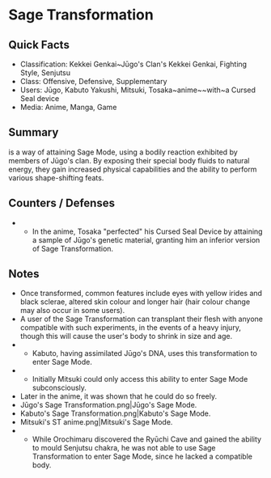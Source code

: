 # Sage Transformation

## Quick Facts
- Classification: Kekkei Genkai~Jūgo's Clan's Kekkei Genkai, Fighting Style, Senjutsu
- Class: Offensive, Defensive, Supplementary
- Users: Jūgo, Kabuto Yakushi, Mitsuki, Tosaka~anime~~with~a Cursed Seal device
- Media: Anime, Manga, Game

## Summary
is a way of attaining Sage Mode, using a bodily reaction exhibited by members of Jūgo's clan. By exposing their special body fluids to natural energy, they gain increased physical capabilities and the ability to perform various shape-shifting feats.

## Counters / Defenses
- * In the anime, Tosaka "perfected" his Cursed Seal Device by attaining a sample of Jūgo's genetic material, granting him an inferior version of Sage Transformation.

## Notes
- Once transformed, common features include eyes with yellow irides and black sclerae, altered skin colour and longer hair (hair colour change may also occur in some users).
- A user of the Sage Transformation can transplant their flesh with anyone compatible with such experiments, in the events of a heavy injury, though this will cause the user's body to shrink in size and age.
- * Kabuto, having assimilated Jūgo's DNA, uses this transformation to enter Sage Mode.
- * Initially Mitsuki could only access this ability to enter Sage Mode subconsciously.
- Later in the anime, it was shown that he could do so freely.
- Jūgo's Sage Transformation.png|Jūgo's Sage Mode.
- Kabuto's Sage Transformation.png|Kabuto's Sage Mode.
- Mitsuki's ST anime.png|Mitsuki's Sage Mode.
- * While Orochimaru discovered the Ryūchi Cave and gained the ability to mould Senjutsu chakra, he was not able to use Sage Transformation to enter Sage Mode, since he lacked a compatible body.
